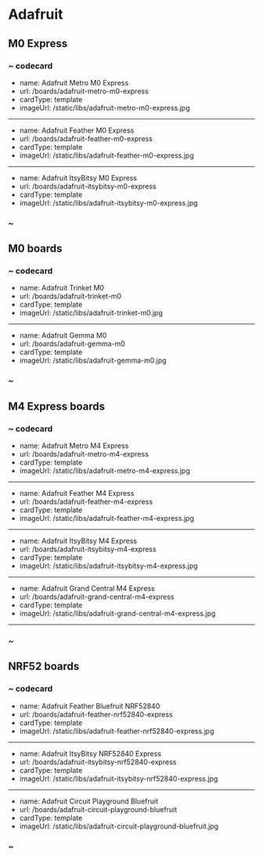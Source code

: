 # Adafruit

## M0 Express

### ~ codecard

* name: Adafruit Metro M0 Express
* url: /boards/adafruit-metro-m0-express
* cardType: template
* imageUrl: /static/libs/adafruit-metro-m0-express.jpg

---

* name: Adafruit Feather M0 Express
* url: /boards/adafruit-feather-m0-express
* cardType: template
* imageUrl: /static/libs/adafruit-feather-m0-express.jpg

---

* name: Adafruit ItsyBitsy M0 Express
* url: /boards/adafruit-itsybitsy-m0-express
* cardType: template
* imageUrl: /static/libs/adafruit-itsybitsy-m0-express.jpg

### ~


## M0 boards

### ~ codecard

* name: Adafruit Trinket M0
* url: /boards/adafruit-trinket-m0
* cardType: template
* imageUrl: /static/libs/adafruit-trinket-m0.jpg

---

* name: Adafruit Gemma M0
* url: /boards/adafruit-gemma-m0
* cardType: template
* imageUrl: /static/libs/adafruit-gemma-m0.jpg

### ~


## M4 Express boards

### ~ codecard

* name: Adafruit Metro M4 Express
* url: /boards/adafruit-metro-m4-express
* cardType: template
* imageUrl: /static/libs/adafruit-metro-m4-express.jpg

---

* name: Adafruit Feather M4 Express
* url: /boards/adafruit-feather-m4-express
* cardType: template
* imageUrl: /static/libs/adafruit-feather-m4-express.jpg

---

* name: Adafruit ItsyBitsy M4 Express
* url: /boards/adafruit-itsybitsy-m4-express
* cardType: template
* imageUrl: /static/libs/adafruit-itsybitsy-m4-express.jpg

---

* name: Adafruit Grand Central M4 Express 
* url: /boards/adafruit-grand-central-m4-express
* cardType: template
* imageUrl: /static/libs/adafruit-grand-central-m4-express.jpg

---
### ~


## NRF52 boards

### ~ codecard

* name: Adafruit Feather Bluefruit NRF52840
* url: /boards/adafruit-feather-nrf52840-express
* cardType: template
* imageUrl: /static/libs/adafruit-feather-nrf52840-express.jpg

---

* name: Adafruit ItsyBitsy NRF52840 Express
* url: /boards/adafruit-itsybitsy-nrf52840-express
* cardType: template
* imageUrl: /static/libs/adafruit-itsybitsy-nrf52840-express.jpg

---

* name: Adafruit Circuit Playground Bluefruit
* url: /boards/adafruit-circuit-playground-bluefruit
* cardType: template
* imageUrl: /static/libs/adafruit-circuit-playground-bluefruit.jpg

### ~
